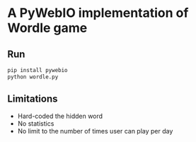 # A PyWebIO implementation of Wordle game

## Run
```bash
pip install pywebio
python wordle.py
```

## Limitations

 - Hard-coded the hidden word 
 - No statistics
 - No limit to the number of times user can play per day

